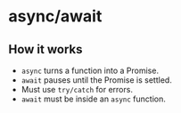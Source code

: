 # async/await

## How it works

- `async` turns a function into a Promise.
- `await` pauses until the Promise is settled.
- Must use `try/catch` for errors.
- `await` must be inside an `async` function.
